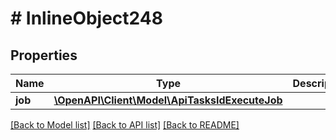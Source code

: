 # # InlineObject248

## Properties

Name | Type | Description | Notes
------------ | ------------- | ------------- | -------------
**job** | [**\OpenAPI\Client\Model\ApiTasksIdExecuteJob**](ApiTasksIdExecuteJob.md) |  |

[[Back to Model list]](../../README.md#models) [[Back to API list]](../../README.md#endpoints) [[Back to README]](../../README.md)
